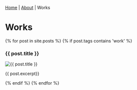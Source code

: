 [Home](https://okoseoglu.github.io) |
[About](https://okoseoglu.github.io/about) |
Works

# Works

{% for post in site.posts %}
{% if post.tags contains 'work' %}
<h3>{{ post.title }}</h3>
<img alt="{{ post.title }}" src="{{ post.image }}" />
<p>{{ post.excerpt}}</p>
{% endif %}
{% endfor %}
